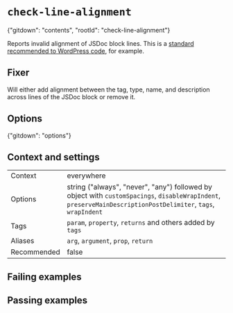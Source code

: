 # `check-line-alignment`

{"gitdown": "contents", "rootId": "check-line-alignment"}

Reports invalid alignment of JSDoc block lines. This is a
[standard recommended to WordPress code](https://make.wordpress.org/core/handbook/best-practices/inline-documentation-standards/javascript/#aligning-comments),
for example.

## Fixer

Will either add alignment between the tag, type, name, and description across
lines of the JSDoc block or remove it.

## Options

{"gitdown": "options"}

## Context and settings

|||
|---|---|
|Context|everywhere|
|Options|string ("always", "never", "any") followed by object with `customSpacings`, `disableWrapIndent`, `preserveMainDescriptionPostDelimiter`, `tags`, `wrapIndent`|
|Tags|`param`, `property`, `returns` and others added by `tags`|
|Aliases|`arg`, `argument`, `prop`, `return`|
|Recommended|false|

## Failing examples

<!-- assertions-failing checkLineAlignment -->

## Passing examples

<!-- assertions-passing checkLineAlignment -->
